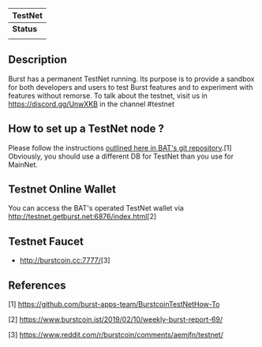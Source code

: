 | TestNet    |
|------------|
| **Status** |
||

Description
-----------

Burst has a permanent TestNet running. Its purpose is to provide a sandbox for both developers and users to test Burst features and to experiment with features without remorse. To talk about the testnet, visit us in <https://discord.gg/UnwXKB> in the channel \#testnet

How to set up a TestNet node ?
------------------------------

Please follow the instructions [outlined here in BAT's git repository](https://github.com/burst-apps-team/BurstcoinTestNetHow-To).[1] Obviously, you should use a different DB for TestNet than you use for MainNet.

Testnet Online Wallet
---------------------

You can access the BAT's operated TestNet wallet via <http://testnet.getburst.net:6876/index.html>[2]

Testnet Faucet
--------------

-   <http://burstcoin.cc:7777/>[3]

References
----------

<references />

[1] <https://github.com/burst-apps-team/BurstcoinTestNetHow-To>

[2] <https://www.burstcoin.ist/2019/02/10/weekly-burst-report-69/>

[3] <https://www.reddit.com/r/burstcoin/comments/aemjfn/testnet/>
